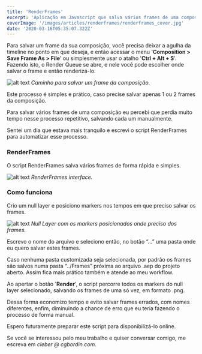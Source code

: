 ```yaml
---
title: 'RenderFrames'
excerpt: 'Aplicação em Javascript que salva vários frames de uma composição de uma só vez.'
coverImage: '/images/articles/renderframes/renderframes_cover.jpg'
date: '2020-03-16T05:35:07.322Z'
---
```


Para salvar um frame da sua composição, você precisa deixar a agulha da timeline no ponto em que deseja, e então acessar o menu '**Composition > Save Frame As > File**' ou simplesmente usar o atalho '**Ctrl + Alt + S**'. Fazendo isto, o Render Queue se abre, e nele você pode escolher onde salvar o frame e então renderizá-lo.

![alt text](/images/articles/renderframes/renderframes_save.png "Efeito CC Page Turn e Drop Shadow.")
*Caminho para salvar um frame da composição.*

Este processo é simples e prático, caso precise salvar apenas 1 ou 2 frames da composição.

Para salvar vários frames de uma composição eu percebi que perdia muito tempo nesse processo repetitivo, salvando cada um manualmente.

Sentei um dia que estava mais tranquilo e escrevi o script RenderFrames para automatizar esse processo.

### RenderFrames

O script RenderFrames salva vários frames de forma rápida e simples.

![alt text](/images/articles/renderframes/renderframes_interface.png#width_auto "RenderFrames interface.")
*RenderFrames interface.*

### Como funciona

Crio um null layer e posiciono markers nos tempos em que preciso salvar os frames.

![alt text](/images/articles/renderframes/renderframes_layer.png "Null Layer com os markers posicionados onde preciso dos frames.")
*Null Layer com os markers posicionados onde preciso dos frames.*

Escrevo o nome do arquivo e seleciono então, no botão “...” uma pasta onde eu quero salvar estes frames.

Caso nenhuma pasta customizada seja selecionada, por padrão os frames são salvos numa pasta “../Frames” próxima ao arquivo .aep do projeto aberto. Assim fica mais prático também e atende ao meu workflow.

Ao apertar o botão '**Render**', o script percorre todos os markers do null layer selecionado, salvando os frames de uma só vez, em formato .png.

Dessa forma economizo tempo e evito salvar frames errados, com nomes diferentes, enfim, diminuindo a chance de erro que eu teria fazendo o processo de forma manual. 

Espero futuramente preparar este script para disponibilizá-lo online.

Se você se interessou pelo meu trabalho e quiser conversar comigo, me escreva em *cleber @ cgbordin.com*.